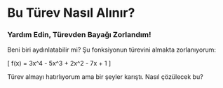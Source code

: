 # Bu Türev Nasıl Alınır?

### Yardım Edin, Türevden Bayağı Zorlandım!

Beni biri aydınlatabilir mi? Şu fonksiyonun türevini almakta zorlanıyorum:

\[
f(x) = 3x^4 - 5x^3 + 2x^2 - 7x + 1
\]

Türev almayı hatırlıyorum ama bir şeyler karıştı. Nasıl çözülecek bu?
